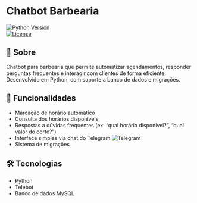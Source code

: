 # Chatbot Barbearia

[![Python Version](https://img.shields.io/badge/python-3.x-blue.svg)](https://www.python.org/)  
[![License](https://img.shields.io/badge/license-MIT-green.svg)](LICENSE)  
<!-- se houver CI, testes, cobertura: badges aqui -->

## 🧾 Sobre

Chatbot para barbearia que permite automatizar agendamentos, responder perguntas frequentes e interagir com clientes de forma eficiente.  
Desenvolvido em Python, com suporte a banco de dados e migrações.

## 🎯 Funcionalidades

- Marcação de horário automático  
- Consulta dos horários disponíveis  
- Respostas a dúvidas frequentes (ex: “qual horário disponível?”, “qual valor do corte?”)  
- Interface simples via chat do Telegram ![Telegram](https://img.shields.io/badge/Telegram-blue?logo=telegram)
- Sistema de migrações 

## 🛠 Tecnologias

- Python  
- Telebot
- Banco de dados MySQL  